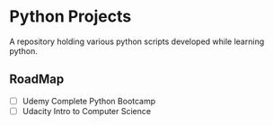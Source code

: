 # Python Projects

A repository holding various python scripts developed while learning python. 

## RoadMap
- [ ] Udemy Complete Python Bootcamp
- [ ] Udacity Intro to Computer Science